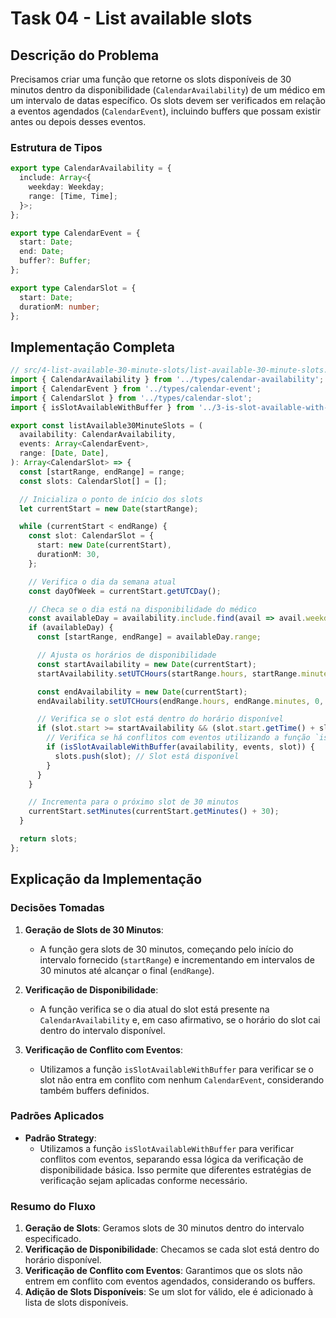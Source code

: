 
# Task 04 - List available slots

## Descrição do Problema

Precisamos criar uma função que retorne os slots disponíveis de 30 minutos dentro da disponibilidade (`CalendarAvailability`) de um médico em um intervalo de datas específico. Os slots devem ser verificados em relação a eventos agendados (`CalendarEvent`), incluindo buffers que possam existir antes ou depois desses eventos.

### Estrutura de Tipos

```ts
export type CalendarAvailability = {
  include: Array<{
    weekday: Weekday;
    range: [Time, Time];
  }>;
};

export type CalendarEvent = {
  start: Date;
  end: Date;
  buffer?: Buffer;
};

export type CalendarSlot = {
  start: Date;
  durationM: number;
};
```

## Implementação Completa

```typescript
// src/4-list-available-30-minute-slots/list-available-30-minute-slots.ts
import { CalendarAvailability } from '../types/calendar-availability';
import { CalendarEvent } from '../types/calendar-event';
import { CalendarSlot } from '../types/calendar-slot';
import { isSlotAvailableWithBuffer } from '../3-is-slot-available-with-buffer/is-slot-available-with-buffer';

export const listAvailable30MinuteSlots = (
  availability: CalendarAvailability,
  events: Array<CalendarEvent>,
  range: [Date, Date],
): Array<CalendarSlot> => {
  const [startRange, endRange] = range;
  const slots: CalendarSlot[] = [];

  // Inicializa o ponto de início dos slots
  let currentStart = new Date(startRange);

  while (currentStart < endRange) {
    const slot: CalendarSlot = {
      start: new Date(currentStart),
      durationM: 30,
    };

    // Verifica o dia da semana atual
    const dayOfWeek = currentStart.getUTCDay();

    // Checa se o dia está na disponibilidade do médico
    const availableDay = availability.include.find(avail => avail.weekday === dayOfWeek);
    if (availableDay) {
      const [startRange, endRange] = availableDay.range;

      // Ajusta os horários de disponibilidade
      const startAvailability = new Date(currentStart);
      startAvailability.setUTCHours(startRange.hours, startRange.minutes, 0, 0);

      const endAvailability = new Date(currentStart);
      endAvailability.setUTCHours(endRange.hours, endRange.minutes, 0, 0);

      // Verifica se o slot está dentro do horário disponível
      if (slot.start >= startAvailability && (slot.start.getTime() + slot.durationM * 60000) <= endAvailability.getTime()) {
        // Verifica se há conflitos com eventos utilizando a função `isSlotAvailableWithBuffer`
        if (isSlotAvailableWithBuffer(availability, events, slot)) {
          slots.push(slot); // Slot está disponível
        }
      }
    }

    // Incrementa para o próximo slot de 30 minutos
    currentStart.setMinutes(currentStart.getMinutes() + 30);
  }

  return slots;
};
```

## Explicação da Implementação

### Decisões Tomadas

1. **Geração de Slots de 30 Minutos**:
   - A função gera slots de 30 minutos, começando pelo início do intervalo fornecido (`startRange`) e incrementando em intervalos de 30 minutos até alcançar o final (`endRange`).

2. **Verificação de Disponibilidade**:
   - A função verifica se o dia atual do slot está presente na `CalendarAvailability` e, em caso afirmativo, se o horário do slot cai dentro do intervalo disponível.

3. **Verificação de Conflito com Eventos**:
   - Utilizamos a função `isSlotAvailableWithBuffer` para verificar se o slot não entra em conflito com nenhum `CalendarEvent`, considerando também buffers definidos.

### Padrões Aplicados

- **Padrão Strategy**:
  - Utilizamos a função `isSlotAvailableWithBuffer` para verificar conflitos com eventos, separando essa lógica da verificação de disponibilidade básica. Isso permite que diferentes estratégias de verificação sejam aplicadas conforme necessário.

### Resumo do Fluxo

1. **Geração de Slots**: Geramos slots de 30 minutos dentro do intervalo especificado.
2. **Verificação de Disponibilidade**: Checamos se cada slot está dentro do horário disponível.
3. **Verificação de Conflito com Eventos**: Garantimos que os slots não entrem em conflito com eventos agendados, considerando os buffers.
4. **Adição de Slots Disponíveis**: Se um slot for válido, ele é adicionado à lista de slots disponíveis.
